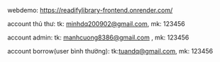 webdemo: https://readifylibrary-frontend.onrender.com/                               
 
account thủ thư: tk: minhdq200902@gmail.com, mk: 123456

account admin: tk: manhcuong8386@gmail.com , mk: 123456

account borrow(user bình thường): tk:tuandq@gmail.com, mk: 123456
